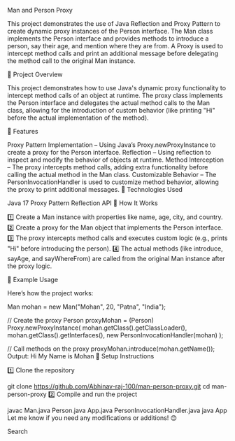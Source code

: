 Man and Person Proxy

This project demonstrates the use of Java Reflection and Proxy Pattern to create dynamic proxy instances of the Person interface. The Man class implements the Person interface and provides methods to introduce a person, say their age, and mention where they are from. A Proxy is used to intercept method calls and print an additional message before delegating the method call to the original Man instance.

🔹 Project Overview

This project demonstrates how to use Java's dynamic proxy functionality to intercept method calls of an object at runtime. The proxy class implements the Person interface and delegates the actual method calls to the Man class, allowing for the introduction of custom behavior (like printing "Hi" before the actual implementation of the method).

🔹 Features

Proxy Pattern Implementation – Using Java’s Proxy.newProxyInstance to create a proxy for the Person interface.
Reflection – Using reflection to inspect and modify the behavior of objects at runtime.
Method Interception – The proxy intercepts method calls, adding extra functionality before calling the actual method in the Man class.
Customizable Behavior – The PersonInvocationHandler is used to customize method behavior, allowing the proxy to print additional messages.
🔹 Technologies Used

Java 17
Proxy Pattern
Reflection API
🔹 How It Works

1️⃣ Create a Man instance with properties like name, age, city, and country.
2️⃣ Create a proxy for the Man object that implements the Person interface.
3️⃣ The proxy intercepts method calls and executes custom logic (e.g., prints "Hi" before introducing the person).
4️⃣ The actual methods (like introduce, sayAge, and sayWhereFrom) are called from the original Man instance after the proxy logic.

🔹 Example Usage

Here’s how the project works:

Man mohan = new Man("Mohan", 20, "Patna", "India");

// Create the proxy
Person proxyMohan = (Person) Proxy.newProxyInstance(
    mohan.getClass().getClassLoader(),
    mohan.getClass().getInterfaces(),
    new PersonInvocationHandler(mohan)
);

// Call methods on the proxy
proxyMohan.introduce(mohan.getName());
Output:
Hi
My Name is Mohan
🔹 Setup Instructions

1️⃣ Clone the repository

git clone https://github.com/Abhinav-raj-100/man-person-proxy.git
cd man-person-proxy
2️⃣ Compile and run the project

javac Man.java Person.java App.java PersonInvocationHandler.java
java App
Let me know if you need any modifications or additions! 😊











Search

